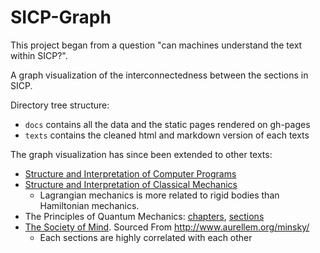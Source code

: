 # SICP-Graph

This project began from a question "can machines understand the text within SICP?".


A graph visualization of the interconnectedness between the sections in SICP.

Directory tree structure:
- `docs` contains all the data and the static pages rendered on gh-pages
- `texts` contains the cleaned html and markdown version of each texts

The graph visualization has since been extended to other texts:
- [Structure and Interpretation of Computer Programs](https://rht.github.io/sicp-graph)
- [Structure and Interpretation of Classical Mechanics](https://rht.github.io/sicp-graph/index.html?type=sicm)
   * Lagrangian mechanics is more related to rigid bodies than Hamiltonian mechanics.
- The Principles of Quantum Mechanics: [chapters](https://rht.github.io/sicp-graph/index.html?type=dirac),
  [sections](https://rht.github.io/sicp-graph/index.html?type=dirac_sections)
- [The Society of Mind](https://rht.github.io/sicp-graph/index.html?type=som). Sourced From http://www.aurellem.org/minsky/
  * Each sections are highly correlated with each other
